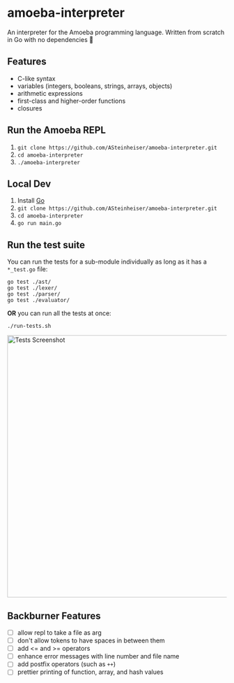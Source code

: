 # amoeba-interpreter
An interpreter for the Amoeba programming language. Written from scratch in Go with no dependencies 🎉

## Features
- C-like syntax
- variables (integers, booleans, strings, arrays, objects)
- arithmetic expressions
- first-class and higher-order functions
- closures

## Run the Amoeba REPL
1. `git clone https://github.com/ASteinheiser/amoeba-interpreter.git`
1. `cd amoeba-interpreter`
1. `./amoeba-interpreter`

## Local Dev
1. Install [Go](https://golang.org/dl/)
1. `git clone https://github.com/ASteinheiser/amoeba-interpreter.git`
1. `cd amoeba-interpreter`
1. `go run main.go`

## Run the test suite
You can run the tests for a sub-module individually as long as it has a `*_test.go` file:
```
go test ./ast/
go test ./lexer/
go test ./parser/
go test ./evaluator/
```
**OR** you can run all the tests at once:
```
./run-tests.sh
```
<img
  src="https://s3-us-west-2.amazonaws.com/images.iamandrew.io/Screen+Shot+2019-12-04+at+12.50.45+AM.png"
  width="600px"
  alt="Tests Screenshot"
/>

## Backburner Features
- [ ] allow repl to take a file as arg
- [ ] don't allow tokens to have spaces in between them
- [ ] add <= and >= operators
- [ ] enhance error messages with line number and file name
- [ ] add postfix operators (such as `++`)
- [ ] prettier printing of function, array, and hash values
